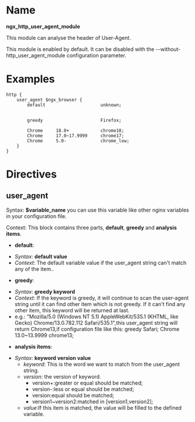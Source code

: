 # Name #

**ngx\_http\_user\_agent\_module**

This module can analyse the header of User-Agent.

This module is enabled by default. It can be disabled with the --without-http_user_agent_module configuration parameter.

# Examples #

	http {
		user_agent $ngx_browser {
			default						unknown;


			greedy						Firefox;

			Chrome	   18.0+			chrome18;
			Chrome     17.0~17.9999		chrome17;
			Chrome     5.0-				chrome_low;
		}
	}

# Directives #

## user_agent ##

Syntax: **$variable_name** you can use this variable like other nginx variables in your configuration file.

Context: This block contains three parts, **default**, **greedy** and **analysis items**.

* **default**:
 - *Syntax*: **default   value**
 - *Context*: The default variable value if the user_agent string can\'t match any of the item..

 * **greedy**:
  - *Syntax*: **greedy   keyword**
  - *Context*: If the keyword is greedy, it will continue to scan the user-agent string until it can find other item which is not greedy. If it can\'t find any other item, this keyword will be returned at last.
  - e.g.: "Mozilla/5.0 (Windows NT 5.1) AppleWebKit/535.1 (KHTML, like Gecko) Chrome/13.0.782.112 Safari/535.1",this user_agent string will return Chrome13,if configuration file like this:
	greedy					Safari;
	Chrome	13.0~13.9999	chrome13;

* **analysis items**:
 - *Syntax*: **keyword version value**
   - *keyword*: This is the word we want to match from the user_agent string.
   - *version*: the version of keyword.
     - version\+:greater or equal should be matched;
	 - version\-:less or equal should be matched;
	 - version:equal should be matched;
	 - version1~version2:matched in [version1,version2];
   - *value*:If this item is matched, the value will be filled to the defined variable.
